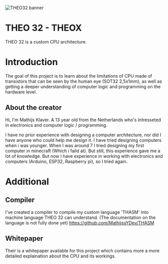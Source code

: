![THEO32 banner](https://github.com/MathijssYDev/THEO-32/assets/81950362/299d1457-72c9-43d1-9655-ec5aa1e22f48)

# THEO 32 - THEOX
THEO 32 is a custom CPU architecture.

# Introduction
The goal of this project is to learn about the limitations of CPU made of transistors that can be seen by the human eye (SOT32 2,5x1mm), as well as getting a deeper understanding of computer logic and programming on the hardware level.

## About the creator
Hi, I'm Mathijs Klaver. A 13 year old from the Netherlands who's intresseted in electronics and computer logic / programming. 

I have no prior experience with designing a computer architecture, nor did I have anyone who could help me design it. I have tried designing computers when i was younger. When I was around 7 I tried designing my first computer in minecraft (Which i faild at). But still, this experience gave me a lot of knowledge. But now I have experience in working with electronics and computers (Arduino, ESP32, Raspberry pi), so I tried again.

# Additional
## Compiler
I've created a compiler to compile my custom language 'THASM' into machine language THEO 32 can understand. (The documentation on the language is not fully done yet) https://github.com/MathijssYDev/THASM

## Whitepaper
Their is a whitepaper available for this project which contains more a more detailed explaination about the CPU and its workings.

